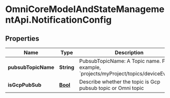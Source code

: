 # OmniCoreModelAndStateManagementApi.NotificationConfig

## Properties

Name | Type | Description | Notes
------------ | ------------- | ------------- | -------------
**pubsubTopicName** | **String** | PubsubTopicName: A Topic name. For example, &#x60;projects/myProject/topics/deviceEvents&#x60;. | [optional] 
**isGcpPubSub** | [**Bool**](Bool.md) | Describe whether the topic is Gcp pubsub topic or Omni topic | [optional] 


